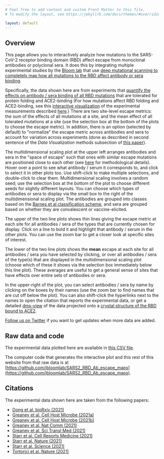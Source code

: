 ```yaml
---
# Feel free to add content and custom Front Matter to this file.
# To modify the layout, see https://jekyllrb.com/docs/themes/#overriding-theme-defaults

layout: default
---
```


## Overview
This page allows you to interactively analyze how mutations to the SARS-CoV-2 receptor binding domain (RBD) affect escape from monoclonal antibodies or polyclonal sera.
It does this by integrating multiple experimental studies by the [Bloom lab](https://research.fredhutch.org/bloom/en.html) that use [deep mutational scanning to completely map how all mutations to the RBD affect antibody or sera binding](https://www.sciencedirect.com/science/article/pii/S1931312820306247).

Specifically, the data shown here are from experiments that [quantify the effects on antibody / sera binding of all RBD mutations](https://www.sciencedirect.com/science/article/pii/S1931312820306247) that are tolerated for protein folding and ACE2-binding
(For how mutations affect RBD folding and ACE2-binding, see this [interactive visualization](https://jbloomlab.github.io/SARS-CoV-2-RBD_DMS/) of the experimental measurements described [here](https://www.sciencedirect.com/science/article/pii/S0092867420310035).)
There are two site-level escape metrics: the sum of the effects of all mutations at a site, and the mean effect of all tolerated mutations at a site (use the selection box at the bottom of the plots to choose the escape metric).
In addition, there is an option (selected by default) to "normalize" the escape metric across antibodies and sera to account for variation across experiments (done as described in second sentence of the *Data Visualization* methods subsection of [this paper](https://www.sciencedirect.com/science/article/pii/S1931312821000822)).

The multidimensional scaling plot at the upper left arranges antibodies and sera in the "space of escape" such that ones with similar escape mutations are positioned close to each other (see [here](https://www.sciencedirect.com/science/article/pii/S1931312820306247) for methodological details).
Hover over a point to see what antibody / serum it corresponds to, and click to select it in other plots too.
Use shift-click to make multiple selections, and double-click to clear them.
Multidimensional scaling involves a random seed; use the selection box at the bottom of the plot to choose different seeds for slightly different layouts.
You can choose which types of antibodies or sera to display via the small box to the right of the multidimensional scaling plot.
The antibodies are grouped into classes based on the [Barnes et al classification scheme](https://www.nature.com/articles/s41586-020-2852-1), and sera are grouped based on whether they are convalescent or vaccine-elicited.

The upper of the two line plots shows thin lines giving the escape metric at each site for all antibodies / sera of the types that are currently chosen for display.
Click on a line to bold it and highlight that antibody / serum in the other plots.
You can use the zoom bar to get a closer look at specific sites of interest.

The lower of the two line plots shows the **mean** escape at each site for all antibodies / sera you have selected by clicking, or over all antibodies / sera of the type(s) that are displayed in the multidimensional scaling plot (choose which of these it shows via the selection box immediately below this line plot).
These averages are useful to get a general sense of sites that have effects over entire sets of antibodies or sera.

In the upper-right of the plot, you can select antibodies / sera by name by clicking on the boxes by their names (use the zoom bar to find names that are cut off below the plot).
You can also shift-click the hyperlinks next to the names to open the citation that reports the experimental data, or get a detailed [dms-view](https://dms-view.github.io/docs/) of the data projected onto a [crystal structure of the RBD bound to ACE2](https://www.rcsb.org/structure/6M0J).

[Follow us on Twitter](https://twitter.com/jbloom_lab) if you want to get updates when more data are added.

## Raw data and code
The experimental data plotted here are available in [this CSV file](https://raw.githubusercontent.com/jbloomlab/SARS2_RBD_Ab_escape_maps/main/processed_data/escape_data.csv).

The computer code that generates the interactive plot and this rest of this website from that raw data is at [https://github.com/jbloomlab/SARS2_RBD_Ab_escape_maps](https://github.com/jbloomlab/SARS2_RBD_Ab_escape_maps).

## Citations
The experimental data shown here are taken from the following papers:
  - [Dong et al. bioRxiv (2021)](https://www.biorxiv.org/content/10.1101/2021.01.27.428529v1)
  - [Greaney et al. Cell Host Microbe (2021a)](https://www.sciencedirect.com/science/article/pii/S1931312820306247)
  - [Greaney et al. Cell Host Microbe (2021b)](https://www.sciencedirect.com/science/article/pii/S1931312821000822)
  - [Greaney et al. Nat Comm (2021)](https://www.nature.com/articles/s41467-021-24435-8)
  - [Greaney et al. Sci Transl Med (2021)](https://stm.sciencemag.org/content/13/600/eabi9915)
  - [Starr et al. Cell Reports Medicine (2021)](https://doi.org/10.1016/j.xcrm.2021.100255)
  - [Starr et al. Nature (2021)](https://www.nature.com/articles/s41586-021-03807-6)
  - [Starr et al. Science (2021)](https://science.sciencemag.org/content/early/2021/01/22/science.abf9302)
  - [Tortorici et al. Nature (2021)](https://www.nature.com/articles/s41586-021-03817-4)
